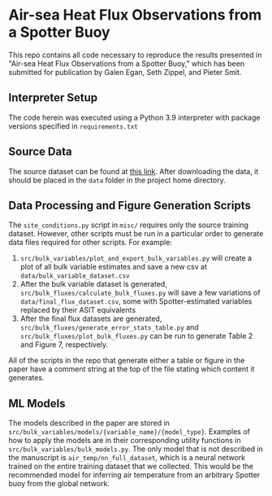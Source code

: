 # Air-sea Heat Flux Observations from a Spotter Buoy

This repo contains all code necessary to reproduce the results presented in "Air-sea Heat Flux Observations from a
Spotter Buoy," which has been submitted for publication by Galen Egan, Seth Zippel, and Pieter Smit.

## Interpreter Setup

The code herein was executed using a Python 3.9 interpreter with package versions specified in `requirements.txt`

## Source Data

The source dataset can be found at [this link](https://oregonstate.box.com/s/s33nou19xzbjvcmvifkmdyov9mmtycqh). After
downloading the data, it should be placed in the `data` folder in the project home directory.

## Data Processing and Figure Generation Scripts

The `site_conditions.py` script in `misc/` requires only the source training dataset. However, other scripts must be run
in a particular order to generate data files required for other scripts. For example:

1. `src/bulk_variables/plot_and_export_bulk_variables.py` will create a plot of all bulk variable estimates and save a
   new csv at `data/bulk_variable_dataset.csv`
2. After the bulk variable dataset is generated, `src/bulk_fluxes/calculate_bulk_fluxes.py` will save a few variations
   of `data/final_flux_dataset.csv`, some with Spotter-estimated variables replaced by their ASIT equivalents
3. After the final flux datasets are generated, `src/bulk_fluxes/generate_error_stats_table.py`
   and `src/bulk_fluxes/plot_bulk_fluxes.py` can be run to generate Table 2 and Figure 7, respectively.

All of the scripts in the repo that generate either a table or figure in the paper have a comment string at the top of
the file stating which content it generates.

## ML Models

The models described in the paper are stored in `src/bulk_variables/models/{variable_name}/{model_type}`. Examples of
how to apply the models are in their corresponding utility functions in `src/bulk_variables/bulk_models.py`. The only
model that is not described in the manuscript is `air_temp/nn_full_dataset`, which is a neural network trained on the
entire training dataset that we collected. This would be the recommended model for inferring air temperature from an
arbitrary Spotter buoy from the global network. 